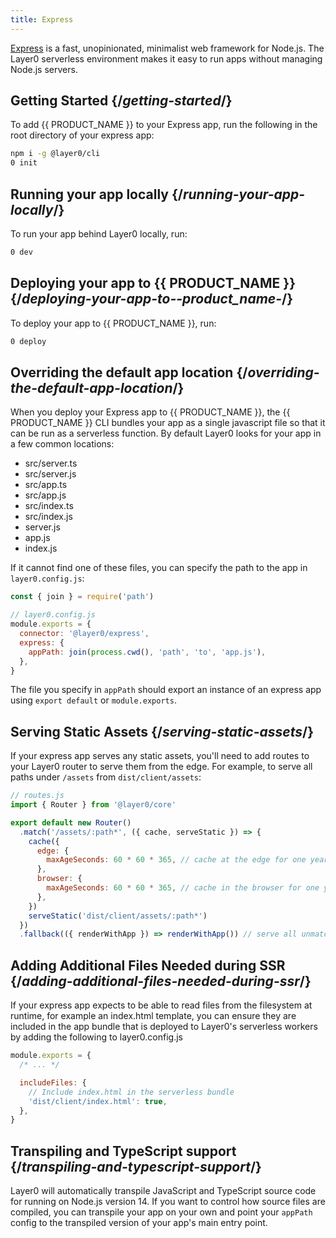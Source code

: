 ```yaml
---
title: Express
---
```


[Express](https://expressjs.com) is a fast, unopinionated, minimalist web framework for Node.js. The Layer0 serverless environment makes it easy to run apps without managing Node.js servers.

## Getting Started {/*getting-started*/}

To add {{ PRODUCT_NAME }} to your Express app, run the following in the root directory of your express app:

```bash
npm i -g @layer0/cli
0 init
```

## Running your app locally {/*running-your-app-locally*/}

To run your app behind Layer0 locally, run:

```bash
0 dev
```

## Deploying your app to {{ PRODUCT_NAME }} {/*deploying-your-app-to--product_name-*/}

To deploy your app to {{ PRODUCT_NAME }}, run:

```bash
0 deploy
```

## Overriding the default app location {/*overriding-the-default-app-location*/}

When you deploy your Express app to {{ PRODUCT_NAME }}, the {{ PRODUCT_NAME }} CLI bundles your app as a single javascript file so that it can be run as a serverless function. By default Layer0 looks for your app in a few common locations:

- src/server.ts
- src/server.js
- src/app.ts
- src/app.js
- src/index.ts
- src/index.js
- server.js
- app.js
- index.js

If it cannot find one of these files, you can specify the path to the app in `layer0.config.js`:

```js
const { join } = require('path')

// layer0.config.js
module.exports = {
  connector: '@layer0/express',
  express: {
    appPath: join(process.cwd(), 'path', 'to', 'app.js'),
  },
}
```

The file you specify in `appPath` should export an instance of an express app using `export default` or `module.exports`.

## Serving Static Assets {/*serving-static-assets*/}

If your express app serves any static assets, you'll need to add routes to your Layer0 router to serve them from the edge. For example, to serve all paths under `/assets` from `dist/client/assets`:

```js
// routes.js
import { Router } from '@layer0/core'

export default new Router()
  .match('/assets/:path*', ({ cache, serveStatic }) => {
    cache({
      edge: {
        maxAgeSeconds: 60 * 60 * 365, // cache at the edge for one year
      },
      browser: {
        maxAgeSeconds: 60 * 60 * 365, // cache in the browser for one year - only do this if you include hashes in your client asset filenames
      },
    })
    serveStatic('dist/client/assets/:path*')
  })
  .fallback(({ renderWithApp }) => renderWithApp()) // serve all unmatched URLs from express
```

## Adding Additional Files Needed during SSR {/*adding-additional-files-needed-during-ssr*/}

If your express app expects to be able to read files from the filesystem at runtime, for example an index.html template, you can ensure they are included in the app bundle that is deployed to Layer0's serverless workers by adding the following to layer0.config.js

```js
module.exports = {
  /* ... */

  includeFiles: {
    // Include index.html in the serverless bundle
    'dist/client/index.html': true,
  },
}
```

## Transpiling and TypeScript support {/*transpiling-and-typescript-support*/}

Layer0 will automatically transpile JavaScript and TypeScript source code for running on Node.js version 14. If you want to control how
source files are compiled, you can transpile your app on your own and point your `appPath` config to the transpiled version of your app's main entry point.
